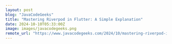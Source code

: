 ```yaml
---
layout: post
blog: "JavaCodeGeeks"
title: "Mastering Riverpod in Flutter: A Simple Explanation"
date: 2024-10-10T05:33:00Z
image: images/javacodegeeks.png
remote_url: "https://www.javacodegeeks.com/2024/10/mastering-riverpod-in-flutter-a-simple-explanation.html"
---
```

